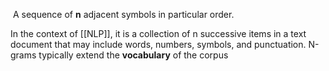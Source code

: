  A sequence of **n** adjacent symbols in particular order.

In the context of [[NLP]],  it is a collection of n successive items in a text document that may include words, numbers, symbols, and punctuation. N-grams typically extend the **vocabulary** of the corpus 